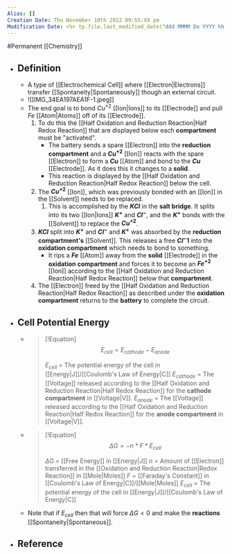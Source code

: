 ```yaml
---
Alias: []
Creation Date: Thu November 10th 2022 09:55:49 pm 
Modification Date: <%+ tp.file.last_modified_date("ddd MMMM Do YYYY hh:mm:ss a") %>
---
```

#Permanent [[Chemistry]]

- ## Definition
	- A type of [[Electrochemical Cell]] where [[Electron|Electrons]] transfer [[Spontaneity|Spontaneously]] though an external circuit.
	- ![[IMG_34EA197AEA1F-1.jpeg]]
	- The end goal is to bond $Cu^{+2}$ [[Ion|Ions]] to its [[Electrode]] and pull $Fe$ [[Atom|Atoms]] off of its [[Electrode]].
		1. To do this the [[Half Oxidation and Reduction Reaction|Half Redox Reaction]] that are displayed below each **compartment** must be "activated".
			- The battery sends a spare [[Electron]] into the **reduction compartment** and a **$Cu^{+2}$** [[Ion]] reacts with the spare [[Electron]] to form a **$Cu$** [[Atom]] and bond to the **$Cu$** [[Electrode]]. As it does this it changes to a **solid**.
			- This reaction is displayed by the [[Half Oxidation and Reduction Reaction|Half Redox Reaction]] below the cell.
		2. The **$Cu^{+2}$** [[Ion]], which was previously bonded with an [[Ion]] in the [[Solvent]] needs to be replaced. 
			1. This is accomplished by the **$KCl$** in the **salt bridge**. It splits into its two [[Ion|Ions]] **$K^+$** and **$Cl^-$**, and the **$K^+$** bonds with the [[Solvent]] to replace the **$Cu^{+2}$**.
		3. **$KCl$** split into **$K^+$** and **$Cl^-$** and **$K^+$** was absorbed by the **reduction compartment's** [[Solvent]]. This releases a free **$Cl^-1$** into the **oxidation compartment** which needs to bond to something.
			- It rips a **$Fe$** [[Atom]] away from the **solid** [[Electrode]] in the **oxidation compartment** and forces it to become an **$Fe^{+2}$** [[Ion]] according to the [[Half Oxidation and Reduction Reaction|Half Redox Reaction]] below that **compartment**.
		4. The [[Electron]] freed by the [[Half Oxidation and Reduction Reaction|Half Redox Reaction]] as described under the **oxidation compartment** returns to the **battery** to complete the circuit.
- ## Cell Potential Energy
	- > [!Equation]
	  > $$E_{cell}=E_{cathode}-E_{anode}$$
	  > 
	  > $E_{cell}$ = The potential energy of the cell in [[Energy|J]]/[[Coulomb's Law of Energy|C]]
	  > $E_{cathode}$ = The [[Voltage]] released according to the [[Half Oxidation and Reduction Reaction|Half Redox Reaction]] for the **cathode compartment** in [[Voltage|V]].
	  > $E_{anode}$ = The [[Voltage]] released according to the [[Half Oxidation and Reduction Reaction|Half Redox Reaction]] for the **anode compartment** in [[Voltage|V]].
	- > [!Equation]
	  > $$\Delta G = -n*F*E_{cell}$$
	  > 
	  > $\Delta G$ = [[Free Energy]] in [[Energy|J]]
	  > $n$ = Amount of [[Electron]] transferred in the [[Oxidation and Reduction Reaction|Redox Reaction]] in [[Mole|Moles]]
	  > $F$ = [[Faraday's Constant]] in [[Coulomb's Law of Energy|C]]/[[Mole|Moles]]
	  > $E_{cell}$ = The potential energy of the cell in [[Energy|J]]/[[Coulomb's Law of Energy|C]]
	- Note that if $E_{cell}$ then that will force $\Delta G<0$ and make the **reactions** [[Spontaneity|Spontaneous]].
- ## Reference